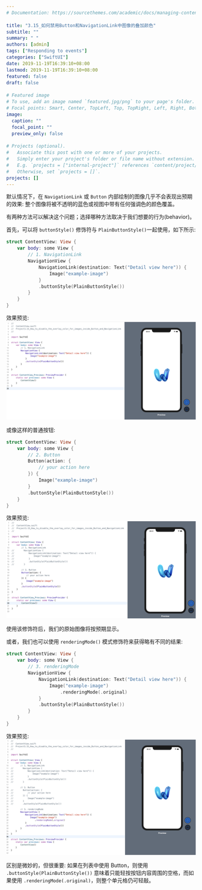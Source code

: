```yaml
---
# Documentation: https://sourcethemes.com/academic/docs/managing-content/

title: "3.15_如何禁用Button和NavigationLink中图像的叠加颜色"
subtitle: ""
summary: " "
authors: [admin]
tags: ["Responding to events"]
categories: ["SwiftUI"]
date: 2019-11-19T16:39:10+08:00
lastmod: 2019-11-19T16:39:10+08:00
featured: false
draft: false

# Featured image
# To use, add an image named `featured.jpg/png` to your page's folder.
# Focal points: Smart, Center, TopLeft, Top, TopRight, Left, Right, BottomLeft, Bottom, BottomRight.
image:
  caption: ""
  focal_point: ""
  preview_only: false

# Projects (optional).
#   Associate this post with one or more of your projects.
#   Simply enter your project's folder or file name without extension.
#   E.g. `projects = ["internal-project"]` references `content/project/deep-learning/index.md`.
#   Otherwise, set `projects = []`.
projects: []
---
```


默认情况下，在 `NavigationLink` 或 `Button` 内部绘制的图像几乎不会表现出预期的效果: 整个图像将被不透明的蓝色或视图中带有任何强调色的颜色覆盖。

有两种方法可以解决这个问题；选择哪种方法取决于我们想要的行为(behavior)。

首先，可以将 `buttonStyle()` 修饰符与 `PlainButtonStyle()`一起使用，如下所示:
```swift
struct ContentView: View {
    var body: some View {
        // 1. NavigationLink
        NavigationView {
            NavigationLink(destination: Text("Detail view here")) {
                Image("example-image")
            }
            .buttonStyle(PlainButtonStyle())
        }
    }
}
```
效果预览:
![3.15_overlay_color_image_inside_navigationlink](img/3.15_overlay_color_image_inside_navigationlink.png "Overlay color image inside navigation link")

或像这样的普通按钮:
```swift
struct ContentView: View {
    var body: some View {
        // 2. Button
        Button(action: {
            // your action here
        }) {
            Image("example-image")
        }
        .buttonStyle(PlainButtonStyle())
    }
}
```
效果预览:
![3.15_overlay_color_image_inside_button](img/3.15_overlay_color_image_inside_button.png "Overlay color image inside button")

使用该修饰符后，我们的原始图像将按预期显示。

或者，我们也可以使用 `renderingMode()` 模式修饰符来获得略有不同的结果:
```swift
struct ContentView: View {
    var body: some View {
        // 3. renderingMode
        NavigationView {
            NavigationLink(destination: Text("Detail view here")) {
                Image("example-image")
                    .renderingMode(.original)
            }
            .buttonStyle(PlainButtonStyle())
        }
    }
}
```
效果预览:
![3.15_overlay_color_image_inside_navigationlink_renderingmode](img/3.15_overlay_color_image_inside_navigationlink_renderingmode.png "Using renderingMode")

区别是微妙的，但很重要: 如果在列表中使用 Button，则使用 `.buttonStyle(PlainButtonStyle())` 意味着只能轻按按钮内容周围的空格，而如果使用 `.renderingMode(.original)`，则整个单元格仍可轻敲。